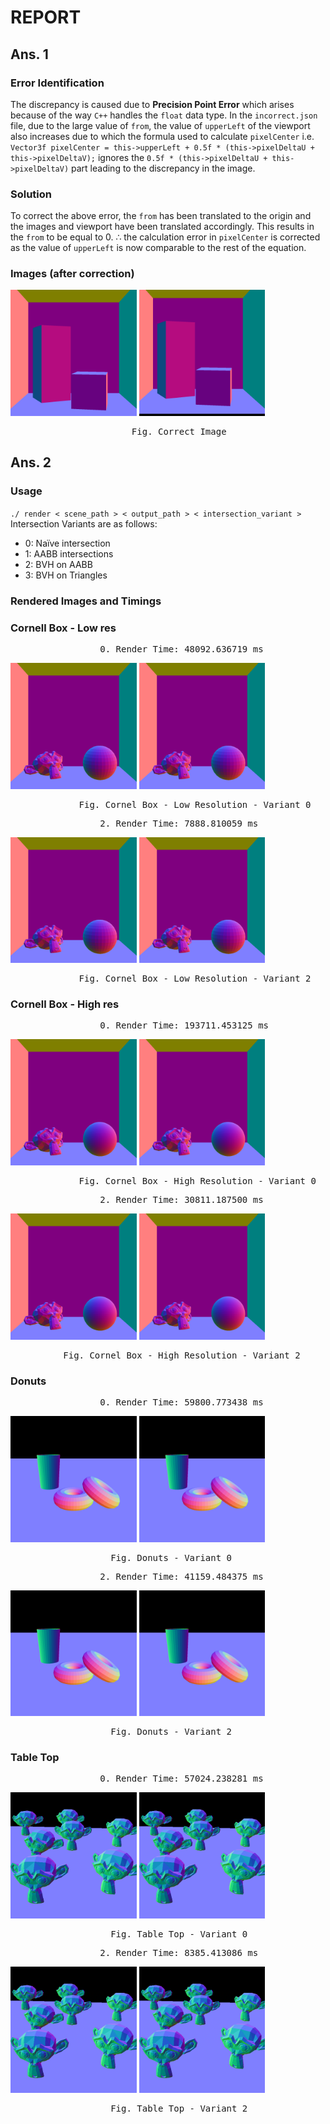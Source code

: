 # REPORT

## Ans. 1

### Error Identification
The discrepancy is caused due to __Precision Point Error__ which arises because of the way `C++` handles the `float` data type. In the `incorrect.json` file, due to the large value of `from`, the value of `upperLeft` of the viewport also increases due to which the formula used to calculate `pixelCenter` i.e. `Vector3f pixelCenter = this->upperLeft + 0.5f * (this->pixelDeltaU + this->pixelDeltaV);` ignores the `0.5f * (this->pixelDeltaU + this->pixelDeltaV)` part leading to the discrepancy in the image.

### Solution
To correct the above error, the `from` has been translated to the origin and the images and viewport have been translated accordingly. This results in the `from` to be equal to 0. $\therefore$ the calculation error in `pixelCenter` is corrected as the value of `upperLeft` is now comparable to the rest of the equation.

### Images (after correction)
   <img src="./Images/correct.png" alt="Correct image" width="40%" height="30%">
   <img src="./Images/incorrect.png" alt="Incorrect image" width="40%" height="30%">
   <pre>                       Fig. Correct Image                                                 Fig. Incorrect Image</pre>


## Ans. 2
### Usage
`./ render < scene_path > < output_path > < intersection_variant >`  
Intersection Variants are as follows:
 - 0: Naı̈ve intersection
 - 1: AABB intersections
 - 2: BVH on AABB
 - 3: BVH on Triangles

 ### Rendered Images and Timings
 ### Cornell Box - Low res
   <pre>                 0. Render Time: 48092.636719 ms                                 1. Render Time: 7858.509766 ms</pre>
   <img src="./Images/cornell_lo0.png" alt="Cornel Box - Low Resolution - Variant 0" width="40%" height="30%">
   <img src="./Images/cornell_lo1.png" alt="Cornel Box - Low Resolution - Variant 1" width="40%" height="30%">
   <pre>             Fig. Cornel Box - Low Resolution - Variant 0                  Fig. Cornel Box - Low Resolution - Variant 1</pre>
   <pre>                 2. Render Time: 7888.810059 ms                                 3. Render Time: 1698.715942 ms</pre>
   <img src="./Images/cornell_lo2.png" alt="Cornel Box - Low Resolution - Variant 2" width="40%" height="30%">
   <img src="./Images/cornell_lo3.png" alt="Cornel Box - Low Resolution - Variant 3" width="40%" height="30%">
   <pre>             Fig. Cornel Box - Low Resolution - Variant 2                  Fig. Cornel Box - Low Resolution - Variant 3</pre>

 ### Cornell Box - High res
   <pre>                 0. Render Time: 193711.453125 ms                                  1. Render Time: 30503.218750 ms</pre>
   <img src="./Images/cornell_hi0.png" alt="Cornel Box - High Resolution - Variant 0" width="40%" height="30%">
   <img src="./Images/cornell_hi1.png" alt="Cornel Box - High Resolution - Variant 1" width="40%" height="30%">
   <pre>             Fig. Cornel Box - High Resolution - Variant 0                  Fig. Cornel Box - High Resolution - Variant 1</pre>
   <pre>                 2. Render Time: 30811.187500 ms                                 3. Render Time: 6104.667969 ms</pre>
   <img src="./Images/cornell_hi2.png" alt="Cornel Box - High Resolution - Variant 2" width="40%" height="30%">
   <img src="./Images/cornell_hi3.png" alt="Cornel Box - High Resolution - Variant 3" width="40%" height="30%">
   <pre>          Fig. Cornel Box - High Resolution - Variant 2                  Fig. Cornel Box - High Resolution - Variant 3</pre>
    
 ### Donuts
   <pre>                 0. Render Time: 59800.773438 ms                                 1. Render Time: 43191.800781 ms</pre>
   <img src="./Images/donut0.png" alt="Donuts - Variant 0" width="40%" height="30%">
   <img src="./Images/donut1.png" alt="Donuts - Variant 1" width="40%" height="30%">
   <pre>                   Fig. Donuts - Variant 0                                          Fig. Donuts - Variant 1</pre>
   <pre>                 2. Render Time: 41159.484375 ms                                 3. Render Time: 9056.805664 ms</pre>
   <img src="./Images/donut2.png" alt="Donuts - Variant 2" width="40%" height="30%">
   <img src="./Images/donut3.png" alt="Donuts - Variant 3" width="40%" height="30%">
   <pre>                   Fig. Donuts - Variant 2                                          Fig. Donuts - Variant 3</pre>
    
 ### Table Top
   <pre>                 0. Render Time: 57024.238281 ms                                 1. Render Time: 8483.528320 ms</pre>
   <img src="./Images/table0.png" alt="Table Top - Variant 0" width="40%" height="30%">
   <img src="./Images/table1.png" alt="Table Top - Variant 1" width="40%" height="30%">
   <pre>                   Fig. Table Top - Variant 0                                       Fig. Table Top - Variant 1</pre>
   <pre>                 2. Render Time: 8385.413086 ms                                 3. Render Time: 1721.107056 ms</pre>
   <img src="./Images/table2.png" alt="Table Top - Variant 2" width="40%" height="30%">
   <img src="./Images/table3.png" alt="Table Top - Variant 3" width="40%" height="30%">
   <pre>                   Fig. Table Top - Variant 2                                       Fig. Table Top - Variant 3</pre>